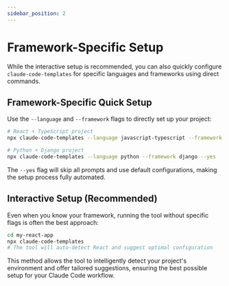 ```yaml
---
sidebar_position: 2
---
```


# Framework-Specific Setup

While the interactive setup is recommended, you can also quickly configure `claude-code-templates` for specific languages and frameworks using direct commands.

## Framework-Specific Quick Setup

Use the `--language` and `--framework` flags to directly set up your project:

```bash
# React + TypeScript project
npx claude-code-templates --language javascript-typescript --framework react --yes

# Python + Django project
npx claude-code-templates --language python --framework django --yes
```

The `--yes` flag will skip all prompts and use default configurations, making the setup process fully automated.

## Interactive Setup (Recommended)

Even when you know your framework, running the tool without specific flags is often the best approach:

```bash
cd my-react-app
npx claude-code-templates
# The tool will auto-detect React and suggest optimal configuration
```

This method allows the tool to intelligently detect your project's environment and offer tailored suggestions, ensuring the best possible setup for your Claude Code workflow.
